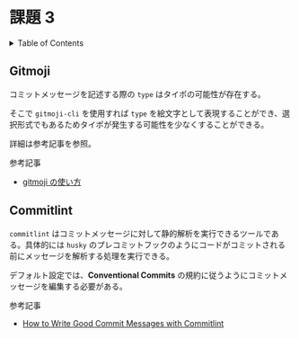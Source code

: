 # 課題 3

<!-- START doctoc generated TOC please keep comment here to allow auto update -->
<!-- DON'T EDIT THIS SECTION, INSTEAD RE-RUN doctoc TO UPDATE -->
<details>
<summary>Table of Contents</summary>

- [Gitmoji](#gitmoji)
- [Commitlint](#commitlint)

</details>
<!-- END doctoc generated TOC please keep comment here to allow auto update -->

## Gitmoji

コミットメッセージを記述する際の `type` はタイポの可能性が存在する。

そこで `gitmoji-cli` を使用すれば `type` を絵文字として表現することができ、選択形式でもあるためタイポが発生する可能性を少なくすることができる。

詳細は参考記事を参照。

参考記事

- [gitmoji の使い方](https://zenn.dev/ogakuzuko/articles/a160fdd8b4b3b8)

## Commitlint

`commitlint` はコミットメッセージに対して静的解析を実行できるツールである。具体的には `husky` のプレコミットフックのようにコードがコミットされる前にメッセージを解析する処理を実行できる。

デフォルト設定では、**Conventional Commits** の規約に従うようにコミットメッセージを編集する必要がある。

参考記事

- [How to Write Good Commit Messages with Commitlint](https://www.freecodecamp.org/news/how-to-use-commitlint-to-write-good-commit-messages/)
